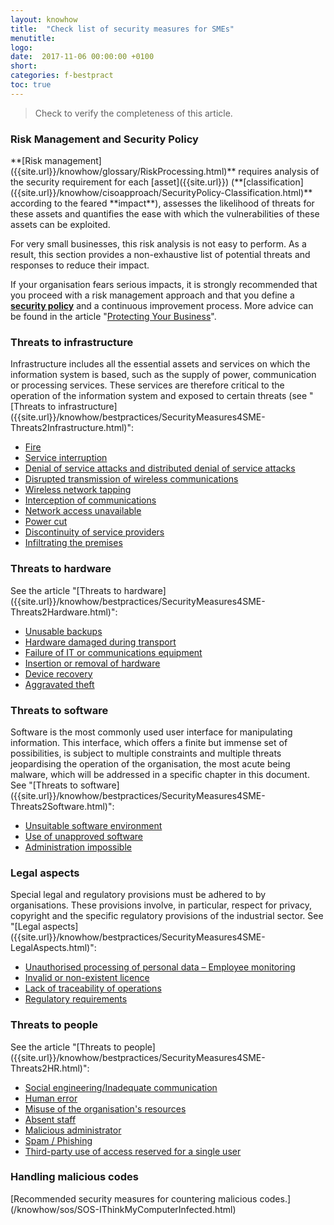 ```yaml
---
layout: knowhow
title:  "Check list of security measures for SMEs"
menutitle:
logo:
date:  2017-11-06 00:00:00 +0100
short:
categories: f-bestpract
toc: true
---
```


> Check to verify the completeness of this article.

<h3 class="titre-page">Risk Management and Security Policy</h3>
**[Risk management]({{site.url}}/knowhow/glossary/RiskProcessing.html)** requires analysis of the security requirement for each [asset]({{site.url}}) (**[classification]({{site.url}}/knowhow/cisoapproach/SecurityPolicy-Classification.html)** according to the feared **impact**), assesses the likelihood of threats for these assets and quantifies the ease with which the vulnerabilities of these assets can be exploited.

For very small businesses, this risk analysis is not easy to perform. As a result, this section provides a non-exhaustive list of potential threats and responses to reduce their impact.

If your organisation fears serious impacts, it is strongly recommended that you proceed with a risk management approach and that you define a **[security policy]({{site.url}}/knowhow/glossary/SecurityCharter.html)** and a continuous improvement process. More advice can be found in the article "[Protecting Your Business]({{site.url}}/publications/ProtectingYourCompany.html)".

<h3 class="titre-page">Threats to infrastructure</h3>
Infrastructure includes all the essential assets and services on which the information system is based, such as the supply of power, communication or processing services. These services are therefore critical to the operation of the information system and exposed to certain threats (see "[Threats to infrastructure]({{site.url}}/knowhow/bestpractices/SecurityMeasures4SME-Threats2Infrastructure.html)":

* [Fire]({{site.url}}/knowhow/bestpractices/SecurityMeasures4SME-Threats2Infrastructure.html#fire)
* [Service interruption]({{site.url}}/knowhow/bestpractices/SecurityMeasures4SME-Threats2Infrastructure.html#service-interruption)
* [Denial of service attacks and distributed denial of service attacks]({{site.url}}/knowhow/bestpractices/SecurityMeasures4SME-Threats2Infrastructure.html#denial-of-servicedistributed-service)
* [Disrupted transmission of wireless communications]({{site.url}}/knowhow/bestpractices/SecurityMeasures4SME-Threats2Infrastructure.html#disrupted-transmission-of-wireless-communications)
* [Wireless network tapping]({{site.url}}/knowhow/bestpractices/SecurityMeasures4SME-Threats2Infrastructure.html#wireless-network-tapping)
* [Interception of communications]({{site.url}}/knowhow/bestpractices/SecurityMeasures4SME-Threats2Infrastructure.html#interception-of-communications)
* [Network access unavailable]({{site.url}}/knowhow/bestpractices/SecurityMeasures4SME-Threats2Infrastructure.html#network-unavailability)
* [Power cut]({{site.url}}/knowhow/bestpractices/SecurityMeasures4SME-Threats2Infrastructure.html#power-cut)
* [Discontinuity of service providers]({{site.url}}/knowhow/bestpractices/SecurityMeasures4SME-Threats2Infrastructure.html#discontinuity-of-service-providers)
* [Infiltrating the premises]({{site.url}}/knowhow/bestpractices/SecurityMeasures4SME-Threats2Infrastructure.html#infiltrating-the-premises)

<h3 class="titre-page">Threats to hardware</h3>
See the article "[Threats to hardware]({{site.url}}/knowhow/bestpractices/SecurityMeasures4SME-Threats2Hardware.html)":

* [Unusable backups]({{site.url}}/knowhow/bestpractices/SecurityMeasures4SME-Threats2Hardware.html#unusable-backups)
* [Hardware damaged during transport]({{site.url}}/knowhow/bestpractices/SecurityMeasures4SME-Threats2Hardware.html#hardware-damaged-during-transport)
* [Failure of IT or communications equipment]({{site.url}}/knowhow/bestpractices/SecurityMeasures4SME-Threats2Hardware.html#failure-of-it-or-communications-equipment)
* [Insertion or removal of hardware]({{site.url}}/knowhow/bestpractices/SecurityMeasures4SME-Threats2Hardware.html#addition-or-removal-of-hardware)
* [Device recovery]({{site.url}}/knowhow/bestpractices/SecurityMeasures4SME-Threats2Hardware.html#device-recovery)
* [Aggravated theft]({{site.url}}/knowhow/bestpractices/SecurityMeasures4SME-Threats2Hardware.html#aggravated-theft)

<h3 class="titre-page">Threats to software</h3>
Software is the most commonly used user interface for manipulating information. This interface, which offers a finite but immense set of possibilities, is subject to multiple constraints and multiple threats jeopardising the operation of the organisation, the most acute being malware, which will be addressed in a specific chapter in this document. See "[Threats to software]({{site.url}}/knowhow/bestpractices/SecurityMeasures4SME-Threats2Software.html)":

* [Unsuitable software environment]({{site.url}}/knowhow/bestpractices/SecurityMeasures4SME-Threats2Software.html#unsuitable-software-environment)
* [Use of unapproved software]({{site.url}}/knowhow/bestpractices/SecurityMeasures4SME-Threats2Software.html#use-of-unapproved-software)
* [Administration impossible]({{site.url}}/knowhow/bestpractices/SecurityMeasures4SME-Threats2Software.html#unavailability-of-administrators)

<h3 class="titre-page">Legal aspects</h3>
Special legal and regulatory provisions must be adhered to by organisations. These provisions involve, in particular, respect for privacy, copyright and the specific regulatory provisions of the industrial sector. See "[Legal aspects]({{site.url}}/knowhow/bestpractices/SecurityMeasures4SME-LegalAspects.html)":

* [Unauthorised processing of personal data – Employee monitoring]({{site.url}}/knowhow/bestpractices/SecurityMeasures4SME-LegalAspects.html#unauthorised-processing-of-personal-data--employee-monitoring)
* [Invalid or non-existent licence]({{site.url}}/knowhow/bestpractices/SecurityMeasures4SME-LegalAspects.html#invalid-or-non-existent-licence)
* [Lack of traceability of operations]({{site.url}}/knowhow/bestpractices/SecurityMeasures4SME-LegalAspects.html#lack-of-traceability-of-operations)
* [Regulatory requirements]({{site.url}}/knowhow/bestpractices/SecurityMeasures4SME-LegalAspects.html#regulatory-requirements)

<h3 class="titre-page">Threats to people</h3>
See the article "[Threats to people]({{site.url}}/knowhow/bestpractices/SecurityMeasures4SME-Threats2HR.html)":

* [Social engineering/Inadequate communication]({{site.url}}/knowhow/bestpractices/SecurityMeasures4SME-Threats2HR.html#manipulation-of-people)
* [Human error]({{site.url}}/knowhow/bestpractices/SecurityMeasures4SME-Threats2HR.html#human-error-prevention-measures)
* [Misuse of the organisation's resources]({{site.url}}/knowhow/bestpractices/SecurityMeasures4SME-Threats2HR.html#misuse-of-it-resources)
* [Absent staff]({{site.url}}/knowhow/bestpractices/SecurityMeasures4SME-Threats2HR.html#staff-absences)
* [Malicious administrator]({{site.url}}/knowhow/bestpractices/SecurityMeasures4SME-Threats2HR.html#the-administrator)
* [Spam / Phishing]({{site.url}}/knowhow/bestpractices/SecurityMeasures4SME-Threats2HR.html#spam--phishing)
* [Third-party use of access reserved for a single user]({{site.url}}/knowhow/bestpractices/SecurityMeasures4SME-Threats2HR.html#use-of-limited-access-by-a-third-party)

<h3 class="titre-page">Handling malicious codes</h3>
[Recommended security measures for countering malicious codes.](/knowhow/sos/SOS-IThinkMyComputerInfected.html)
